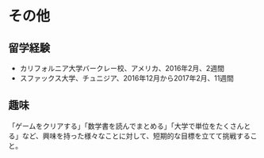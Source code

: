 # その他

## 留学経験
- カリフォルニア大学バークレー校、アメリカ、2016年2月、2週間
- スファックス大学、チュニジア、2016年12月から2017年2月、11週間

## 趣味
「ゲームをクリアする」「数学書を読んでまとめる」「大学で単位をたくさんとる」など、興味を持った様々なことに対して、短期的な目標を立てて挑戦すること。

